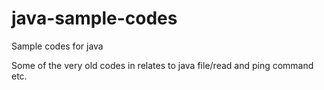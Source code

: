# java-sample-codes
Sample codes for java

Some of the very old codes in relates to java file/read and ping command etc.
